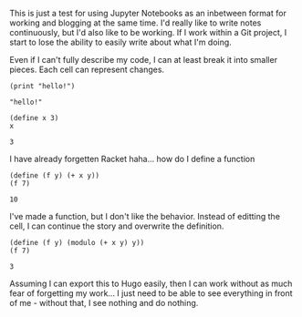 This is just a test for using Jupyter Notebooks as an inbetween format for working and blogging at the same time. I'd really like to write notes continuously, but I'd also like to be working. If I work within a Git project, I start to lose the ability to easily write about what I'm doing.

Even if I can't fully describe my code, I can at least break it into smaller pieces. Each cell can represent changes.


```Racket
(print "hello!")
```

    "hello!"


```Racket
(define x 3)
x
```




<code>3</code>



I have already forgetten Racket haha... how do I define a function


```Racket
(define (f y) (+ x y))
(f 7)
```




<code>10</code>



I've made a function, but I don't like the behavior. Instead of editting the cell, I can continue the story and overwrite the definition.


```Racket
(define (f y) (modulo (+ x y) y))
(f 7)
```




<code>3</code>



Assuming I can export this to Hugo easily, then I can work without as much fear of forgetting my work... I just need to be able to see everything in front of me - without that, I see nothing and do nothing.


